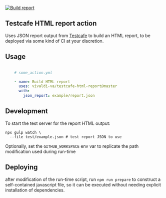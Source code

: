 [![Build report](https://github.com/vivaldi-va/testcafe-html-report/actions/workflows/runaction.yml/badge.svg)](https://github.com/vivaldi-va/testcafe-html-report/actions/workflows/runaction.yml)

## Testcafe HTML report action

Uses JSON report output from [Testcafe](https://github.com/DevExpress/testcafe) to build an HTML report, to be deployed via some kind of CI at your discretion.

## Usage

```yaml

    # some_action.yml

    - name: Build HTML report
      uses: vivaldi-va/testcafe-html-report@master
      with:
        json_report: example/report.json
```

## Development

To start the test server for the report HTML output:

```
npx gulp watch \
  --file test/example.json # test report JSON to use
```

Optionally, set the `GITHUB_WORKSPACE` env var to replicate the path modification used during run-time

## Deploying

after modification of the run-time script, run `npm run prepare` to construct a self-contained javascript file, so it can be executed without needing explicit installation of dependencies.

